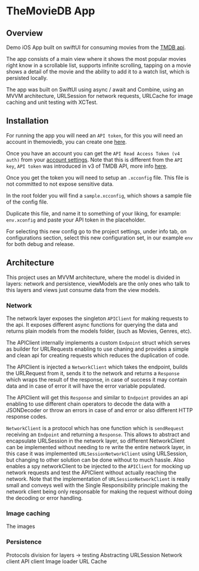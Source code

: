 # TheMovieDB App

## Overview

Demo iOS App built on swiftUI for consuming movies from the [TMDB api](https://developers.themoviedb.org/3/).

The app consists of a main view where it shows the most popular movies right know in a scrollable list, supports infinite scrolling, tapping on a movie shows a detail of the movie and the ability to add it to a watch list, which is persisted locally.

The app was built on SwiftUI using async / await and Combine, using an MVVM architecture, URLSession for network requests, URLCache for image caching and unit testing with XCTest.

## Installation

For running the app you will need an `API token`, for this you will need an account in themoviedb, you can create one [here](https://developers.themoviedb.org/3/getting-started/introduction).

Once you have an account you can get the `API Read Access Token (v4 auth)` from your [account settings](https://www.themoviedb.org/settings/api). Note that this is different from the `API key`, `API token` was introduced in v3 of TMDB API, more info [here](https://developers.themoviedb.org/3/getting-started/authentication).

Once you get the token you will need to setup an `.xcconfig` file. This file is not committed to not expose sensitive data.

In the root folder you will find a `sample.xcconfig`, which shows a sample file of the config file.

Duplicate this file, and name it to something of your liking, for example: `env.xconfig` and paste your API token in the placeholder.

For selecting this new config go to the project settings, under info tab, on configurations section, select this new configuration set, in our example `env` for both debug and release.

## Architecture

This project uses an MVVM architecture, where the model is divided in layers: network and persistence, viewModels are the only ones who talk to this layers and views just consume data from the view models.

### Network

The network layer exposes the singleton `APIClient` for making requests to the api. It exposes different async functions for querying the data and returns plain models from the models folder, (such as Movies, Genres, etc).

The APIClient internally implements a custom `Endpoint` struct which serves as builder for URLRequests enabling to use chaning and provides a simple and clean api for creating requests which reduces the duplication of code.

The APIClient is injected a `NetworkClient` which takes the endpoint, builds the URLRequest from it, sends it to the network and returns a `Response` which wraps the result of the response, in case of success it may contain data and in case of error it will have the error variable populated.

The APIClient will get this `Response` and similar to `Endpoint` provides an api enabling to use different chain operators to decode the data with a JSONDecoder or throw an errors in case of and error or also different HTTP response codes.

`NetworkClient` is a protocol which has one function which is `sendRequest` receiving an `Endpoint` and returning a `Response`. This allows to abstract and encapsulate URLSession in the network layer, so different NetworkClient can be implemented without needing to re write the entire network layer, in this case it was implemented `URLSessionNetworkClient` using URLSession, but changing to other solution can be done without to much hassle. Also enables a spy networkClient to be injected to the `APIClient` for mocking up network requests and test the APIClient without actually reaching the network. Note that the implementation of `URLSessionNetworkClient` is really small and conveys well with the Single Responsibility principle making the network client being only responsable for making the request without doing the decoding or error handling.

### Image caching

The images

### Persistence

Protocols division for layers -> testing
Abstracting URLSession
Network client
API client
Image loader
URL Cache
